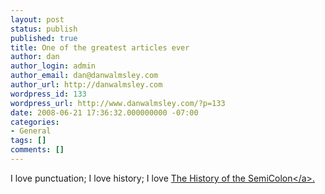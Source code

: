 ```yaml
---
layout: post
status: publish
published: true
title: One of the greatest articles ever
author: dan
author_login: admin
author_email: dan@danwalmsley.com
author_url: http://danwalmsley.com
wordpress_id: 133
wordpress_url: http://www.danwalmsley.com/?p=133
date: 2008-06-21 17:36:32.000000000 -07:00
categories:
- General
tags: []
comments: []
---
```

I love punctuation; I love history; I love <a href="http:&#47;&#47;www.slate.com&#47;id&#47;2194087&#47;?from=rss">The History of the SemiColon<&#47;a>.
